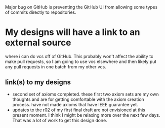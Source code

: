 Major bug on GitHub is preventing the GitHub UI from allowing some types of commits directly to repositories.
# My designs will have a link to an external source
where i can do vcs off of GitHub. This probably won't affect the ability to make pull requests,
so I am going to use vcs elsewhere and then likely put any pull requests in one batch from my other vcs.
## link(s) to my designs 
* second set of axioms completed. these first two axiom sets are my own thoughts and are for getting comfortable with the axiom creation process. have not made axioms that have IEEE guarantee yet.
* updates to the [r02](https://drive.google.com/file/d/1snBYw8Pq-u_TY1w4keyFxD6Yx-L2-tNa/view) of my first final draft are not envisioned at this present moment.
I think I might be relaxing more over the next few days. That was a lot of work to get this design done.
